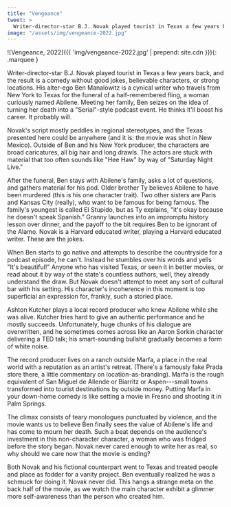 ```yaml
---
title: "Vengeance"
tweet: >
  Writer-director-star B.J. Novak played tourist in Texas a few years back, and the result is a comedy without good jokes, believable characters, or strong locations.
image: "/assets/img/vengeance-2022.jpg"
---
```


![Vengeance, 2022]({{ 'img/vengeance-2022.jpg' | prepend: site.cdn }}){: .marquee }

Writer-director-star B.J. Novak played tourist in Texas a few years back, and the result is a comedy without good jokes, believable characters, or strong locations. His alter-ego Ben Manalowitz is a cynical writer who travels from New York to Texas for the funeral of a half-remembered fling, a woman curiously named Abilene. Meeting her family, Ben seizes on the idea of turning her death into a "Serial"-style podcast event. He thinks it'll boost his career. It probably will.

Novak's script mostly peddles in regional stereotypes, and the Texas presented here could be anywhere (and it is: the movie was shot in New Mexico). Outside of Ben and his New York producer, the characters are broad caricatures, all big hair and long drawls. The actors are stuck with material that too often sounds like "Hee Haw" by way of "Saturday Night Live." 

After the funeral, Ben stays with Abilene's family, asks a lot of questions, and gathers material for his pod. Older brother Ty believes Abilene to have been murdered (this is his one character trait). Two other sisters are Paris and Kansas City (really), who want to be famous for being famous. The family's youngest is called El Stupido, but as Ty explains, "it's okay because he doesn't speak Spanish." Granny launches into an impromptu history lesson over dinner, and the payoff to the bit requires Ben to be ignorant of the Alamo. Novak is a Harvard educated writer, playing a Harvard educated writer. These are the jokes.

When Ben starts to go native and attempts to describe the countryside for a podcast episode, he can't. Instead he stumbles over his words and yells "It's beautiful!" Anyone who has visited Texas, or seen it in better movies, or read about it by way of the state's countless authors, well, they already understand the draw. But Novak doesn't attempt to meet any sort of cultural bar with his setting. His character's incoherence in this moment is too superficial an expression for, frankly, such a storied place.

Ashton Kutcher plays a local record producer who knew Abilene while she was alive. Kutcher tries hard to give an authentic performance and he mostly succeeds. Unfortunately, huge chunks of his dialogue are overwritten, and he sometimes comes across like an Aaron Sorkin character delivering a TED talk; his smart-sounding bullshit gradually becomes a form of white noise.

The record producer lives on a ranch outside Marfa, a place in the real world with a reputation as an artist's retreat. (There's a famously fake Prada store there, a little commentary on location-as-branding). Marfa is the rough equivalent of San Miguel de Allende or Biarritz or Aspen---small towns transformed into tourist destinations by outside money. Putting Marfa in your down-home comedy is like setting a movie in Fresno and shooting it in Palm Springs.

The climax consists of teary monologues punctuated by violence, and the movie wants us to believe Ben finally sees the value of Abilene's life and has come to mourn her death. Such a beat depends on the audience's investment in this non-character character, a woman who was fridged before the story began. Novak never cared enough to write her as real, so why should we care now that the movie is ending?

Both Novak and his fictional counterpart went to Texas and treated people and place as fodder for a vanity project. Ben eventually realized he was a schmuck for doing it. Novak never did. This hangs a strange meta on the back half of the movie, as we watch the main character exhibit a glimmer more self-awareness than the person who created him.